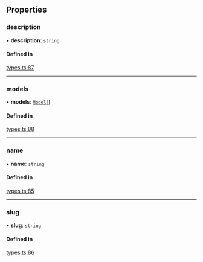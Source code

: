 ## Properties

### description

• **description**: `string`

#### Defined in

[types.ts:87](https://github.com/transitive-bullshit/replicate-api/blob/0dee73c/src/types.ts#L87)

___

### models

• **models**: [`Model`](Model.md)[]

#### Defined in

[types.ts:88](https://github.com/transitive-bullshit/replicate-api/blob/0dee73c/src/types.ts#L88)

___

### name

• **name**: `string`

#### Defined in

[types.ts:85](https://github.com/transitive-bullshit/replicate-api/blob/0dee73c/src/types.ts#L85)

___

### slug

• **slug**: `string`

#### Defined in

[types.ts:86](https://github.com/transitive-bullshit/replicate-api/blob/0dee73c/src/types.ts#L86)
